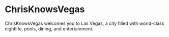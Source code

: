 # ChrisKnowsVegas
ChrisKnowsVegas welcomes you to Las Vegas, a city filled with world-class nightlife, pools, dining, and entertainment. 
